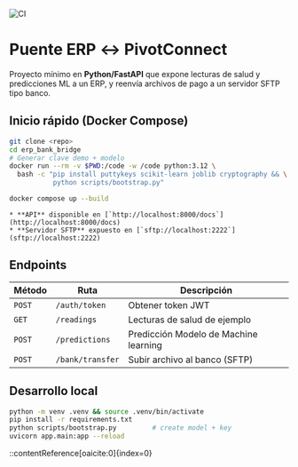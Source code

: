 ![CI](https://github.com/kevin10h/ERP-conexion/actions/workflows/ci.yml/badge.svg)

# Puente ERP ↔ PivotConnect

Proyecto mínimo en **Python/FastAPI** que expone lecturas de salud y predicciones ML a un ERP, y reenvía
archivos de pago a un servidor SFTP tipo banco.

## Inicio rápido (Docker Compose)

```bash
git clone <repo>
cd erp_bank_bridge
# Generar clave demo + modelo
docker run --rm -v $PWD:/code -w /code python:3.12 \
  bash -c "pip install puttykeys scikit-learn joblib cryptography && \
           python scripts/bootstrap.py"

docker compose up --build
```
```
* **API** disponible en [`http://localhost:8000/docs`](http://localhost:8000/docs)
* **Servidor SFTP** expuesto en [`sftp://localhost:2222`](sftp://localhost:2222)
```
## Endpoints

| Método | 	Ruta | Descripción |
| ------ | ---- | ----------- |
| `POST` | `/auth/token` | 	Obtener token JWT |
| `GET`  | `/readings`   | Lecturas de salud de ejemplo |
| `POST` | `/predictions`| Predicción Modelo de Machine learning |
| `POST` | `/bank/transfer` | Subir archivo al banco (SFTP) |

## Desarrollo local

```bash
python -m venv .venv && source .venv/bin/activate
pip install -r requirements.txt
python scripts/bootstrap.py         # create model + key
uvicorn app.main:app --reload
```
::contentReference[oaicite:0]{index=0}

